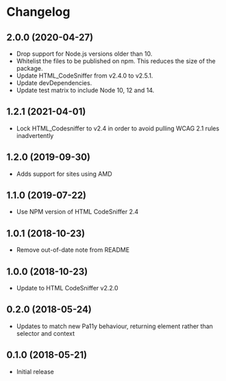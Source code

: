 # Changelog

## 2.0.0 (2020-04-27)

* Drop support for Node.js versions older than 10.
* Whitelist the files to be published on npm. This reduces the size of the package.
* Update HTML_CodeSniffer from v2.4.0 to v2.5.1.
* Update devDependencies.
* Update test matrix to include Node 10, 12 and 14.

## 1.2.1 (2021-04-01)

* Lock HTML_Codesniffer to v2.4 in order to avoid pulling WCAG 2.1 rules inadvertently

## 1.2.0 (2019-09-30)

* Adds support for sites using AMD

## 1.1.0 (2019-07-22)

* Use NPM version of HTML CodeSniffer 2.4

## 1.0.1 (2018-10-23)

* Remove out-of-date note from README

## 1.0.0 (2018-10-23)

* Update to HTML CodeSniffer v2.2.0

## 0.2.0 (2018-05-24)

* Updates to match new Pa11y behaviour, returning element rather than selector and context

## 0.1.0 (2018-05-21)

* Initial release
